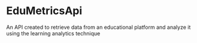 # EduMetricsApi
An API created to retrieve data from an educational platform and analyze it using the learning analytics technique
